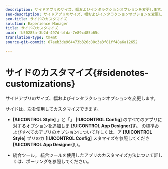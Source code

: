```yaml
---
description: サイドアプリのサイズ、幅およびインタラクションオプションを変更します。
seo-description: サイドアプリのサイズ、幅およびインタラクションオプションを変更します。
seo-title: サイドのカスタマイズ
solution: Experience Manager
title: サイドのカスタマイズ
uuid: fb50285a-3b2d-497d-bfda-7e89c485b65c
translation-type: tm+mt
source-git-commit: 67aeb3de964473b326c88c3a3f81ff48a6a12652

---
```



# サイドのカスタマイズ{#sidenotes-customizations}

サイドアプリのサイズ、幅およびインタラクションオプションを変更します。

サイドは、次を使用してカスタマイズできます。

* **[!UICONTROL Style]** 」と「」 **[!UICONTROL Config]** のすべてのアプリに対するオプションを追加しま **[!UICONTROL App Designer]**&#x200B;す。 の標準およびすべてのアプリのオプションについて詳しくは、ア **[!UICONTROL Style]** プリのカ **[!UICONTROL Config]** スタマイズを参照してくださ **[!UICONTROL App Designer]**&#x200B;い。

* 統合ツール。 統合ツールを使用したアプリのカスタマイズ方法について詳しくは、ポーリングを参照してください。

